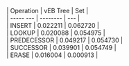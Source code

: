 | Operation | vEB Tree | Set |  
| ----- --- | -------- | --- |  
 | INSERT | 0.022211 | 0.062720 |  
 | LOOKUP | 0.020088 | 0.054975 |  
 | PREDECESSOR | 0.049217 | 0.054730 |  
 | SUCCESSOR | 0.039901 | 0.054749 |  
 | ERASE | 0.016004 | 0.000913 |  

